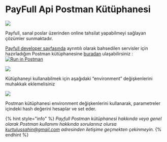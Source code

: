 # PayFull Api Postman Kütüphanesi

![](https://cdn-images-1.medium.com/max/800/1*SU39YMXiGeztF1Kt2d6bQQ.png)

Payfull, sanal poslar üzerinden online tahsilat yapabilmeyi sağlayan çözümler sunmaktadır.

[Payfull developer sayfasında](https://payfull.com/api-docs/index) ayrıntılı olarak bahsedilen servisler için hazırladığım Postman kütüphanesine [buradan](https://www.getpostman.com/collections/b93195081978449f3201) ulaşabilirsiniz : [![Run in Postman](https://run.pstmn.io/button.svg)](https://app.getpostman.com/run-collection/b93195081978449f3201)

![](https://cdn-images-1.medium.com/max/800/1*tDA3PvMr5udfyZX1u6KHWw.png)

Kütüphaneyi kullanabilmek için aşağıdaki “environment” değişkenlerini muhakkak eklemelisiniz

![](https://cdn-images-1.medium.com/max/800/1*rGOWVld3MbglCW_nBsUIZA.png)

Postman kütüphanesi environment değişkenlerini kullanarak, parametreler içindeki hash değerini hesaplar ve set eder.

{% hint style="info" %}
_Payfull Postman kütüphanesi hakkında veya genel olarak Postman kullanımı hakkında sorularınız olursa kurtulussahin@gmail.com adresinden iletişime geçmekten çekinmeyin._
{% endhint %}

